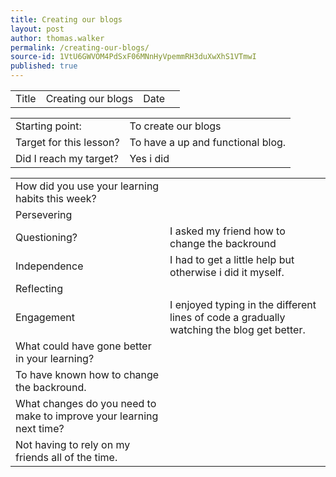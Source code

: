 ```yaml
---
title: Creating our blogs
layout: post
author: thomas.walker
permalink: /creating-our-blogs/
source-id: 1VtU6GWVOM4PdSxF06MNnHyVpemmRH3duXwXhS1VTmwI
published: true
---
```

<table>
  <tr>
    <td>Title</td>
    <td>Creating our blogs</td>
    <td>Date</td>
    <td></td>
  </tr>
</table>


<table>
  <tr>
    <td>Starting point:</td>
    <td>To create our blogs</td>
  </tr>
  <tr>
    <td>Target for this lesson?</td>
    <td>To have a up and functional blog.</td>
  </tr>
  <tr>
    <td>Did I reach my target? </td>
    <td>Yes i did</td>
  </tr>
</table>


<table>
  <tr>
    <td>How did you use your learning habits this week?</td>
    <td></td>
  </tr>
  <tr>
    <td>Persevering</td>
    <td></td>
  </tr>
  <tr>
    <td>Questioning?</td>
    <td>I asked my friend how to change the backround</td>
  </tr>
  <tr>
    <td>Independence</td>
    <td>I had to get a little help but otherwise i did it myself.</td>
  </tr>
  <tr>
    <td>Reflecting</td>
    <td></td>
  </tr>
  <tr>
    <td>Engagement</td>
    <td>I enjoyed typing in the different lines of code a gradually watching the blog get better.</td>
  </tr>
  <tr>
    <td>What could have gone better in your learning?</td>
    <td></td>
  </tr>
  <tr>
    <td>To have known how to change the backround.</td>
    <td></td>
  </tr>
  <tr>
    <td>What changes do you need to make to improve your learning next time?</td>
    <td></td>
  </tr>
  <tr>
    <td>Not having to rely on my friends all of the time.</td>
    <td></td>
  </tr>
</table>


